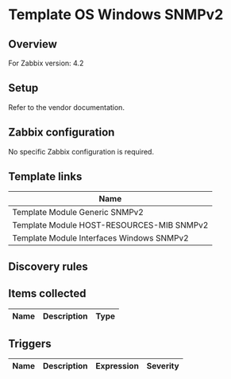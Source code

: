 
# Template OS Windows SNMPv2

## Overview

For Zabbix version: 4.2  

## Setup

Refer to the vendor documentation.

## Zabbix configuration

No specific Zabbix configuration is required.


## Template links

|Name|
|----|
|Template Module Generic SNMPv2|
|Template Module HOST-RESOURCES-MIB SNMPv2|
|Template Module Interfaces Windows SNMPv2|

## Discovery rules


## Items collected

|Name|Description|Type|
|----|-----------|----|


## Triggers

|Name|Description|Expression|Severity|
|----|-----------|----|----|


